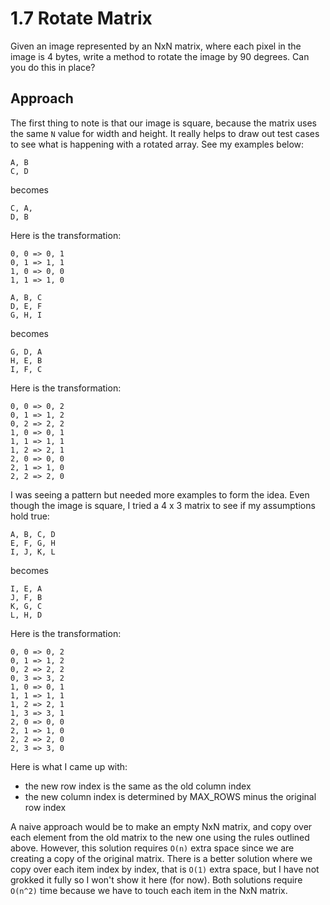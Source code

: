 # 1.7 Rotate Matrix

Given an image represented by an NxN matrix, where each pixel in the image is 4 bytes, write a method to rotate the image by 90 degrees. Can you do this in place?

## Approach

The first thing to note is that our image is square, because the matrix uses the same `N` value for width and height. It really helps to draw out test cases to see what is happening with a rotated array. See my examples below:

```
A, B
C, D
```

becomes

```
C, A,
D, B
```

Here is the transformation:

```
0, 0 => 0, 1
0, 1 => 1, 1
1, 0 => 0, 0
1, 1 => 1, 0
```

```
A, B, C
D, E, F
G, H, I
```

becomes

```
G, D, A
H, E, B
I, F, C
```

Here is the transformation:

```
0, 0 => 0, 2
0, 1 => 1, 2
0, 2 => 2, 2
1, 0 => 0, 1
1, 1 => 1, 1
1, 2 => 2, 1
2, 0 => 0, 0
2, 1 => 1, 0
2, 2 => 2, 0
```

I was seeing a pattern but needed more examples to form the idea. Even though the image is square, I tried a 4 x 3 matrix to see if my assumptions hold true:

```
A, B, C, D
E, F, G, H
I, J, K, L
```

becomes

```
I, E, A
J, F, B
K, G, C
L, H, D
```

Here is the transformation:

```
0, 0 => 0, 2
0, 1 => 1, 2
0, 2 => 2, 2
0, 3 => 3, 2
1, 0 => 0, 1
1, 1 => 1, 1
1, 2 => 2, 1
1, 3 => 3, 1
2, 0 => 0, 0
2, 1 => 1, 0
2, 2 => 2, 0
2, 3 => 3, 0
```

Here is what I came up with:

-   the new row index is the same as the old column index
-   the new column index is determined by MAX_ROWS minus the original row index

A naive approach would be to make an empty NxN matrix, and copy over each element from the old matrix to the new one using the rules outlined above. However, this solution requires `O(n)` extra space since we are creating a copy of the original matrix. There is a better solution where we copy over each item index by index, that is `O(1)` extra space, but I have not grokked it fully so I won't show it here (for now). Both solutions require `O(n^2)` time because we have to touch each item in the NxN matrix.

